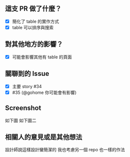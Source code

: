## 這支 PR 做了什麼？
- [x] 簡化了 table 的實作方式
- [x] table 可以排序與搜索

## 對其他地方的影響？
- [x] 可能會影響其他有 table 的頁面 

## 關聯到的 Issue
- [x] 主要 story #34
- [x] #35 (@gohome 你可能會有影響)

## Screenshot
如下圖
如下圖二

## 相關人的意見或是其他想法 
設計師說這樣設計蠻簡潔的
我也考慮另一個 repo 也一樣的作法
